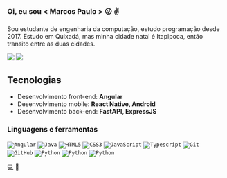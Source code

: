 ### <strong>Oi, eu sou </strong> < Marcos Paulo > :stuck_out_tongue_winking_eye: :v:

Sou estudante de engenharia da computação, estudo programação desde 2017. 
Estudo em Quixadá, mas minha cidade natal é Itapipoca, então transito entre as duas cidades.

[<img src="https://img.shields.io/badge/linkedin-%230077B5.svg?&style=for-the-badge&logo=linkedin&logoColor=white" />](https://www.linkedin.com/in/marcospaulorocharodrigues/)
[<img src="https://img.shields.io/badge/medium-%23000000.svg?&style=for-the-badge&logo=medium&logoColor=white" />](https://medium.com/@podesermp)

## Tecnologias
- Desenvolvimento front-end: **Angular**
- Desenvolvimento mobile: **React Native, Android**
- Desenvolvimento back-end: **FastAPI, ExpressJS**

### Linguagens e ferramentas
<code><img alt="Angular" src="https://img.shields.io/badge/angular-%23ec1000.svg?style=for-the-badge&logo=angular&logoColor=white"/></code>
<code><img alt="Java" src="https://img.shields.io/badge/java-%232a85c9.svg?style=for-the-badge&logo=java&logoColor=white"/></code>
<code><img alt="HTML5" src="https://img.shields.io/badge/html5-%23E34F26.svg?style=for-the-badge&logo=html5&logoColor=white"/></code>
<code><img alt="CSS3" src="https://img.shields.io/badge/css3-%231572B6.svg?style=for-the-badge&logo=css3&logoColor=white"/></code>
<code><img alt="JavaScript" src="https://img.shields.io/badge/javascript-%23323330.svg?style=for-the-badge&logo=javascript&logoColor=%23F7DF1E"/></code>
<code><img alt="Typescript" src="https://img.shields.io/badge/typescript-%233574ac.svg?style=for-the-badge&logo=typescript&logoColor=white"/></code>
<code><img alt="Git" src="https://img.shields.io/badge/git-%23F05033.svg?style=for-the-badge&logo=git&logoColor=white"/></code>
<code><img alt="GitHub" src="https://img.shields.io/badge/github-%23121011.svg?style=for-the-badge&logo=github&logoColor=white"/></code>
<code><img alt="Python" src="https://img.shields.io/badge/python-%233574ac.svg?style=for-the-badge&logo=python&logoColor=white"/></code>
<code><img alt="Python" src="https://img.shields.io/badge/fastapi-%2369cbb8.svg?style=for-the-badge&logo=fastapi&logoColor=white"/></code>
<code><img alt="Python" src="https://img.shields.io/badge/express-%23000000.svg?style=for-the-badge&logo=express&logoColor=white"/></code>


💻 🦒
